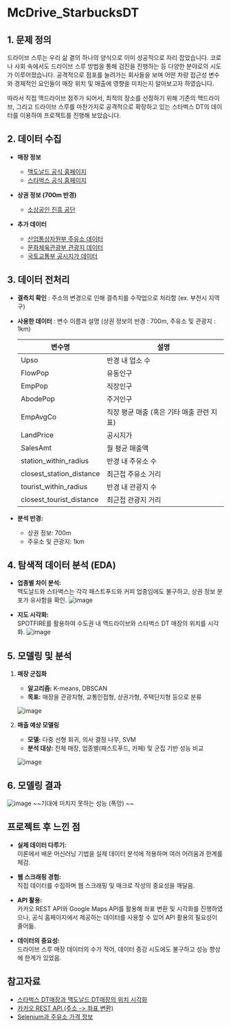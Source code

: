 # McDrive_StarbucksDT

## 1. 문제 정의

드라이브 스루는 우리 삶 곁의 하나의 양식으로 이미 성공적으로 자리 잡았습니다. 코로나 사회 속에서도 드라이브 스루 방법을 통해 검진을 진행하는 등 다양한 분야로의 시도가 이루어졌습니다. 공격적으로 점포를 늘려가는 회사들을 보며 어떤 차량 접근성 변수와 경제적인 요인들이 매장 위치 및 매출에 영향을 미치는지 알아보고자 하였습니다.



따라서 직접 맥드라이브 점주가 되어서, 최적의 장소를 선정하기 위해 기존의 맥드라이브, 그리고 드라이브 스루를 마찬가지로 공격적으로 확장하고 있는 스타벅스 DT의 데이터를 이용하여 프로젝트를 진행해 보았습니다.

## 2. 데이터 수집
- **매장 정보**
  - [맥도날드 공식 홈페이지](https://www.mcdonalds.co.kr/kor/store/main.do)
  - [스타벅스 공식 홈페이지](https://www.starbucks.co.kr/store/store_map.do)
    
- **상권 정보 (700m 반경)**
  - [소상공인 진흥 공단](https://sg.sbiz.or.kr/godo/index.sg)
    
- **추가 데이터**
  - [산업통상자원부 주유소 데이터](https://www.data.go.kr/data/15129441/standard.do)
  - [문화체육관광부 관광지 데이터](https://www.data.go.kr/data/15021141/standard.do)
  - [국토교통부 공시지가 데이터](https://www.data.go.kr/data/15029071/standard.do)

## 3. 데이터 전처리

- **결측치 확인** : 주소의 변경으로 인해 결측치를 수작업으로 처리함 (ex. 부천시 지역구)
- **사용한 데이터** : 변수 이름과 설명 (상권 정보의 반경 : 700m, 주유소 및 관광지 : 1km)

  | 변수명                      | 설명                                  |
  |---------------------------|-------------------------------------|
  | Upso                      | 반경 내 업소 수                         |
  | FlowPop                   | 유동인구                              |
  | EmpPop                    | 직장인구                              |
  | AbodePop                  | 주거인구                              |
  | EmpAvgCo                  | 직장 평균 매출 (혹은 기타 매출 관련 지표)     |
  | LandPrice                 | 공시지가                              |
  | SalesAmt                  | 월 평균 매출액                          |
  | station_within_radius     | 반경 내 주유소 수                        |
  | closest_station_distance  | 최근접 주유소 거리                       |
  | tourist_within_radius     | 반경 내 관광지 수                        |
  | closest_tourist_distance  | 최근접 관광지 거리                       |

- **분석 반경:**  
  - 상권 정보: 700m  
  - 주유소 및 관광지: 1km

## 4. 탐색적 데이터 분석 (EDA)

- **업종별 차이 분석:**  
  맥도날드와 스타벅스는 각각 패스트푸드와 커피 업종임에도 불구하고, 상권 정보 분포가 유사함을 확인.
  ![image](https://github.com/user-attachments/assets/3ec29f81-4bf2-42e1-85b1-3d5660ab78ea)

  
- **지도 시각화:**  
  SPOTFIRE를 활용하여 수도권 내 맥드라이브와 스타벅스 DT 매장의 위치를 시각화.
  ![image](https://github.com/user-attachments/assets/e0ba5e08-3755-4ee0-9926-9967f6d9d267)


## 5. 모델링 및 분석

1. **매장 군집화**  
   - **알고리즘:** K-means, DBSCAN  
   - **목표:** 매장을 관광지형, 교통인접형, 상권가형, 주택단지형 등으로 분류
     
   ![image](https://github.com/user-attachments/assets/20cacbd4-c039-4999-a8da-02333ac5f032)


2. **매출 예상 모델링**  
   - **모델:** 다중 선형 회귀, 의사 결정 나무, SVM  
   - **분석 대상:** 전체 매장, 업종별(패스트푸드, 카페) 및 군집 기반 성능 비교
     
   ![image](https://github.com/user-attachments/assets/5213c6ad-4cce-419e-b478-a4d7f8cc7499)


## 6. 모델링 결과

  ![image](https://github.com/user-attachments/assets/ba05b875-7475-4666-a478-c331f2f72383)
  ~~기대에 미치지 못하는 성능 (폭망) ~~

## 프로젝트 후 느낀 점

- **실제 데이터 다루기:**  
  이론에서 배운 머신러닝 기법을 실제 데이터 분석에 적용하며 여러 어려움과 한계를 체감.
  
- **웹 스크래핑 경험:**  
  직접 데이터를 수집하며 웹 스크래핑 및 매크로 작성의 중요성을 깨달음.
  
- **API 활용:**  
  카카오 REST API와 Google Maps API를 활용해 좌표 변환 및 시각화를 진행하였으나, 공식 홈페이지에서 제공하는 데이터를 사용할 수 있어 API 활용의 필요성이 줄어듦.
  
- **데이터의 중요성:**  
  드라이브 스루 매장 데이터의 수가 적어, 데이터 증강 시도에도 불구하고 성능 향상에 한계가 있었음.

## 참고자료

- [스타벅스 DT매장과 맥도날드 DT매장의 위치 시각화](https://velog.io/@now2466/스타벅스-DT매장과-맥도날드-DT매장의-위치-시각화)
- [카카오 REST API (주소 -> 좌표 변환)](https://apis.map.kakao.com/web/sample/addr2coord/)
- [Selenium과 주유소 가격 정보](https://velog.io/@insung_na/Selenium과-주유소-가격-정보)
